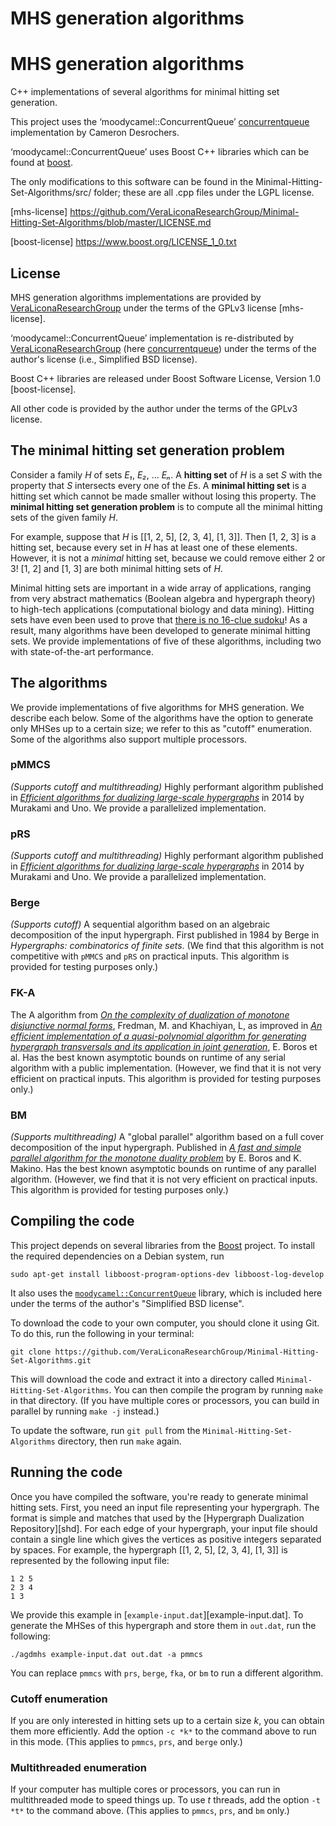 # MHS generation algorithms
# MHS generation algorithms

C++ implementations of several algorithms for minimal hitting set generation.

This project uses the ‘moodycamel::ConcurrentQueue’ [concurrentqueue] implementation by Cameron Desrochers.

‘moodycamel::ConcurrentQueue’ uses Boost C++ libraries which can be found at [boost].

The only modifications to this software can be found in the Minimal-Hitting-Set-Algorithms/src/ folder; these are all .cpp files under the LGPL license.

[VeraLiconaResearchGroup]: http://github.com/VeraLiconaResearchGroup/MHSGenerationAlgorithms

[mhs-license] https://github.com/VeraLiconaResearchGroup/Minimal-Hitting-Set-Algorithms/blob/master/LICENSE.md

[concurrentqueue]: https://github.com/VeraLiconaResearchGroup/Minimal-Hitting-Set-Algorithms/blob/master/include/concurrentqueue.h

[boost]: http://www.boost.org

[boost-license] https://www.boost.org/LICENSE_1_0.txt

## License
MHS generation algorithms implementations are provided by [VeraLiconaResearchGroup] under the terms of the GPLv3 license [mhs-license].

‘moodycamel::ConcurrentQueue’ implementation is re-distributed by [VeraLiconaResearchGroup] (here [concurrentqueue]) under the terms of the author's license (i.e., Simplified BSD license).

Boost C++ libraries are released under  Boost Software License, Version 1.0 [boost-license].

All other code is provided by the author under the terms of the GPLv3 license.

[algorun]: http://algorun.org
[benchmark]: http://github.com/VeraLiconaResearchGroup/MHSGenerationAlgorithms
[boost]: http://www.boost.org

## The minimal hitting set generation problem
Consider a family *H* of sets *E₁*, *E₂*, … *Eₙ*.
A **hitting set** of *H* is a set *S* with the property that *S* intersects every one of the *E*s.
A **minimal hitting set** is a hitting set which cannot be made smaller without losing this property.
The **minimal hitting set generation problem** is to compute all the minimal hitting sets of the given family *H*.

For example, suppose that *H* is [[1, 2, 5], [2, 3, 4], [1, 3]].
Then [1, 2, 3] is a hitting set, because every set in *H* has at least one of these elements.
However, it is not a *minimal* hitting set, because we could remove either 2 or 3!
[1, 2] and [1, 3] are both minimal hitting sets of *H*.

Minimal hitting sets are important in a wide array of applications, ranging from very abstract mathematics (Boolean algebra and hypergraph theory) to high-tech applications (computational biology and data mining).
Hitting sets have even been used to prove that [there is no 16-clue sudoku](//dx.doi.org/10.1080/10586458.2013.870056)!
As a result, many algorithms have been developed to generate minimal hitting sets.
We provide implementations of five of these algorithms, including two with state-of-the-art performance.

## The algorithms
We provide implementations of five algorithms for MHS generation.
We describe each below.
Some of the algorithms have the option to generate only MHSes up to a certain size; we refer to this as "cutoff" enumeration.
Some of the algorithms also support multiple processors.

### pMMCS
*(Supports cutoff and multithreading)*
Highly performant algorithm published in [_Efficient algorithms for dualizing large-scale hypergraphs_](//doi.org/10.1016/j.dam.2014.01.012) in 2014 by Murakami and Uno.
We provide a parallelized implementation.

### pRS
*(Supports cutoff and multithreading)*
Highly performant algorithm published in [_Efficient algorithms for dualizing large-scale hypergraphs_](//doi.org/10.1016/j.dam.2014.01.012) in 2014 by Murakami and Uno.
We provide a parallelized implementation.

### Berge
*(Supports cutoff)*
A sequential algorithm based on an algebraic decomposition of the input hypergraph.
First published in 1984 by Berge in _Hypergraphs: combinatorics of finite sets_.
(We find that this algorithm is not competitive with `pMMCS` and `pRS` on practical inputs.
This algorithm is provided for testing purposes only.)

### FK-A
The A algorithm from [_On the complexity of dualization of monotone disjunctive normal forms_](//doi.org/10.1006/jagm.1996.0062), Fredman, M. and Khachiyan, L, as improved in [_An efficient implementation of a quasi-polynomial algorithm for generating hypergraph transversals and its application in joint generation_](//doi.org/10.1.1.85.6762), E. Boros et al.
Has the best known asymptotic bounds on runtime of any serial algorithm with a public implementation.
(However, we find that it is not very efficient on practical inputs.
This algorithm is provided for testing purposes only.)

### BM
*(Supports multithreading)*
A "global parallel" algorithm based on a full cover decomposition of the input hypergraph.
Published in [_A fast and simple parallel algorithm for the monotone duality problem_](//doi.org/10.1007/978-3-642-02927-1_17) by E. Boros and K. Makino.
Has the best known asymptotic bounds on runtime of any parallel algorithm.
(However, we find that it is not very efficient on practical inputs.
This algorithm is provided for testing purposes only.)

## Compiling the code
This project depends on several libraries from the [Boost][] project.
To install the required dependencies on a Debian system, run

    sudo apt-get install libboost-program-options-dev libboost-log-develop

It also uses the [`moodycamel::ConcurrentQueue`][concurrentqueue] library, which is included here under the terms of the author's "Simplified BSD license".

To download the code to your own computer, you should clone it using Git.
To do this, run the following in your terminal:

    git clone https://github.com/VeraLiconaResearchGroup/Minimal-Hitting-Set-Algorithms.git

This will download the code and extract it into a directory called `Minimal-Hitting-Set-Algorithms`.
You can then compile the program by running `make` in that directory.
(If you have multiple cores or processors, you can build in parallel by running `make -j` instead.)

To update the software, run `git pull` from the `Minimal-Hitting-Set-Algorithms` directory, then run `make` again.

## Running the code
Once you have compiled the software, you're ready to generate minimal hitting sets.
First, you need an input file representing your hypergraph.
The format is simple and matches that used by the [Hypergraph Dualization Repository][shd].
For each edge of your hypergraph, your input file should contain a single line which gives the vertices as positive integers separated by spaces.
For example, the hypergraph [[1, 2, 5], [2, 3, 4], [1, 3]] is represented by the following input file:

    1 2 5
    2 3 4
    1 3

We provide this example in [`example-input.dat`][example-input.dat].
To generate the MHSes of this hypergraph and store them in `out.dat`, run the following:

    ./agdmhs example-input.dat out.dat -a pmmcs

You can replace `pmmcs` with `prs`, `berge`, `fka`, or `bm` to run a different algorithm.

### Cutoff enumeration
If you are only interested in hitting sets up to a certain size *k*, you can obtain them more efficiently.
Add the option `-c *k*` to the command above to run in this mode.
(This applies to `pmmcs`, `prs`, and `berge` only.)

### Multithreaded enumeration
If your computer has multiple cores or processors, you can run in multithreaded mode to speed things up.
To use *t* threads, add the option `-t *t*` to the command above.
(This applies to `pmmcs`, `prs`, and `bm` only.)

